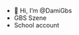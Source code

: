 - 👋 Hi, I’m @DamiGbs
- GBS Szene
- School account

<!---
DamiGbs/DamiGbs is a ✨ special ✨ repository because its `README.md` (this file) appears on your GitHub profile.
You can click the Preview link to take a look at your changes.
--->
